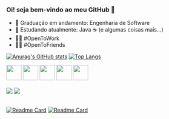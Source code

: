 ### Oi! seja bem-vindo ao meu GitHub 👋

- 🧐 Graduação em andamento: Engenharia de Software
- 📝 Estudando atualmente: Java ☕ (e algumas coisas mais...)
- 🤲🏻 #OpenToWork
- 🐱‍💻 #OpenToFriends

[![Anurag's GitHub stats](https://github-readme-stats.vercel.app/api?username=gabiaabreu&show_icons=true&theme=monokai)](https://github.com/anuraghazra/github-readme-stats)
[![Top Langs](https://github-readme-stats.vercel.app/api/top-langs/?username=gabiaabreu&theme=monokai)](https://github.com/anuraghazra/github-readme-stats)

<div style="display: inline_block">
<img height="40" width="40" src="https://cdn.jsdelivr.net/gh/devicons/devicon/icons/java/java-original.svg" />
<img height="40" width="40" src="https://cdn.jsdelivr.net/gh/devicons/devicon/icons/git/git-original.svg" />
<img height="40" width="40" src="https://cdn.jsdelivr.net/gh/devicons/devicon/icons/html5/html5-original.svg" />
<img height="40" width="40" src="https://cdn.jsdelivr.net/gh/devicons/devicon/icons/css3/css3-original.svg" />
<img height="40" width="40" src="https://cdn.jsdelivr.net/gh/devicons/devicon/icons/vuejs/vuejs-original.svg" />
</div><br>

<div style="display: inline_block">
<a href="https://github.com/gabiaabreu"><img src="https://img.shields.io/badge/GitHub-100000?style=for-the-badge&logo=github&logoColor=white"></a>
<a href="https://www.linkedin.com/in/gabrielasabreu/"><img src="https://img.shields.io/badge/LinkedIn-0077B5?style=for-the-badge&logo=linkedin&logoColor=white"></a>
</div><br>


[![Readme Card](https://github-readme-stats.vercel.app/api/pin/?username=gabiaabreu&repo=gabiaabreu&theme=buefy)](https://github.com/gabiaabreu/gabiaabreu)
[![Readme Card](https://github-readme-stats.vercel.app/api/pin/?username=gabiaabreu&repo=app_ovo_pascoa&theme=buefy)](https://github.com/gabiaabreu/app_ovo_pascoa)

